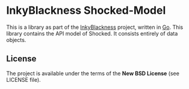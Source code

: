 # InkyBlackness Shocked-Model

This is a library as part of the [InkyBlackness](https://inkyblackness.github.io) project, written in [Go](http://golang.org/). This library contains the API model of Shocked. It consists entirely of data objects.

## License

The project is available under the terms of the **New BSD License** (see LICENSE file).
